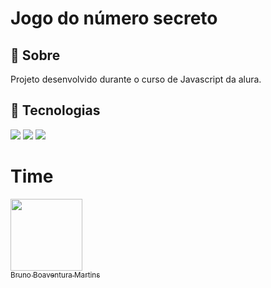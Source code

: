 <h1>Jogo do número secreto</h1>

<h2>🔖 Sobre</h2>
<p>Projeto desenvolvido durante o curso de Javascript da alura.</p>

## 🚀 Tecnologias
<div>
  <img src="https://img.shields.io/badge/html5-%23E34F26.svg?style=for-the-badge&logo=html5&logoColor=white">
  <img src="http://img.shields.io/badge/css3-%231572B6.svg?style=for-the-badge&logo=css3&logoColor=white">
  <img src="https://img.shields.io/badge/javascript-%23323330.svg?style=for-the-badge&logo=javascript&logoColor=%23F7DF1E">
</div>

# Time
[<img loading="lazy" src="https://avatars.githubusercontent.com/u/152302844?v=4" width=115><br><sub>Bruno Boaventura Martins</sub>](https://github.com/BrunoMartins)
